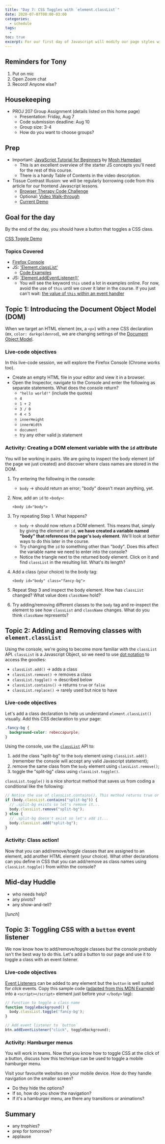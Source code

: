```yaml
---
title: "Day 7: CSS Toggles with `element.classList`"
date: 2020-07-07T08:00-03:00
categories:
  - schedule
tags:
  - 
toc: true
excerpt: For our first day of Javascript will modify our page styles with the `Element.classList` object.
---
```

## Reminders for Tony
1. Put on mic
2. Open Zoom chat
3. Record! Anyone else?

## Housekeeping
- PROJ 207 Group Assignment (details listed on this home page)
  - Presentation: Friday, Aug 7
  - Code submission deadline: Aug 10
  - Group size: 3-4
  - How do you want to choose groups?

## Prep
- Important: [JavaScript Tutorial for Beginners](https://youtu.be/W6NZfCO5SIk) by [Mosh Hamedani](https://codewithmosh.com/)
  - This is an excellent overview of the starter JS concepts you'll need for the rest of this course.
  - There is a handy Table of Contents in the video description.
- Tissue Contrast Illusion: we will be regularly borrowing code from this article for our frontend Javascript lessons.
  - [Browser Therapy Code Challenge](http://browsertherapy.com/challenges/tissue-contrast/)
  - Optional: [Video Walk-through](https://youtu.be/izoeGPX5vfA)
  - [Current Demo](https://acidtone.github.io/illusions/tissue-contrast/)

## Goal for the day
By the end of the day, you should have a button that toggles a CSS class.

[CSS Toggle Demo](https://codepen.io/browsertherapy/pen/BajYPmK)

### Topics Covered
- [Firefox Console](https://developer.mozilla.org/en-US/docs/Tools/Browser_Console)
- JS: ['Element.classList'](https://developer.mozilla.org/en-US/docs/Web/API/Element/classList)
  - [Code Examples](https://developer.mozilla.org/en-US/docs/Web/API/Element/classList#Examples)
- JS: [`Element.addEventListener()'](https://developer.mozilla.org/en-US/docs/Web/API/EventTarget/addEventListener)
  - You will see the keyword `this` used a lot in examples online. For now, avoid the use of `this` until we cover it later in the course. If you just can't wait: [the value of `this` within an event handler](https://developer.mozilla.org/en-US/docs/Web/API/EventTarget/addEventListener#The_value_of_this_within_the_handler)

## Topic 1: Introducing the Document Object Model (DOM) 
When we target an HTML element (ex, a `<p>`) with a new CSS declaration (ex, `color: darkgoldenrod`), we are changing settings of the [Document Object Model](https://developer.mozilla.org/en-US/docs/Web/API/Document_Object_Model). 

### Live-code objectives
In this live-code session, we will explore the Firefox Console (Chrome works too).
- Create an empty HTML file in your editor and view it in a browser.
- Open the Inspector, navigate to the Console and enter the following as separate statements. What does the console return?
  - `"hello world!"` (include the quotes)
  - `4`
  - `1 + 2`
  - `3 / 0`
  - `4 < 5`
  - `innerHeight`
  - `innerWidth`
  - `document`
  - try any other valid js statement

### Activity: Creating a DOM element variable with the `id` attribute
You will be working in pairs. We are going to inspect the body element (of the page we just created) and discover where class names are stored in the DOM.
1. Try entering the following in the console:
    - `body` -> should return an error; "body" doesn't mean anything, yet.
2. Now, add an `id` to `<body>`:

    ```
    <body id="body">
    ```

3. Try repeating Step 1. What happens?
    - `body` -> should now return a DOM element. This means that, simply by giving the element an `id`, **we have created a variable named "body" that references the page's `body` element**. We'll look at better ways to do this later in the course.
    - Try changing the `id` to something other than "body". Does this affect the variable name we need to enter into the console?
    - Notice the triangle next to the returned body element. Click on it and find `classList` in the resulting list. What's its length?
4. Add a class (your choice) to the body tag:

    ```
    <body id="body" class="fancy-bg">
    ```

5. Repeat Step 3 and inspect the body element. How has `classList` changed? What value does `className` hold?
6. Try adding/removing different classes to the `body` tag and re-inspect the element to see how `classList` and `className` changes. What do you think `className` represents?

## Topic 2: Adding and Removing classes with `element.classList`
Using the console, we're going to become more familiar with the `classList` API. `classList` is a Javascript Object, so we need to use [dot notation](https://developer.mozilla.org/en-US/docs/Learn/JavaScript/Objects/Basics#Dot_notation) to access the goodies:
- `classList.add()` -> adds a class
- `classList.remove()` -> removes a class
- `classList.toggle()` -> described below
- `classList.contains()` -> returns `true` or `false`
- `classList.replace()` -> rarely used but nice to have

### Live-code objectives
Let's add a class declaration to help us understand `element.classList()` visually. Add this CSS declaration to your page:

```css
.fancy-bg {
  background-color: rebeccapurple;
}
```

Using the console, use the [`classList`](https://developer.mozilla.org/en-US/docs/Web/API/Element/classList) API to:
1. add the class "split-bg" to the `body` element using `classList.add()` (remember the console will accept any valid Javascript statement);
2. remove the same class from the `body` element using `classList.remove()`;
3. toggle the "split-bg" class using `classList.toggle()`.

`classList.toggle()` is a nice shortcut method that saves us from coding a conditional like the following:

```js
// Notice the use of classList.contains(). This method returns true or false; perfect for if/then statements.
if (body.classList.contains("split-bg")) {
  // .split-bg exists so let's remove it...
  body.classList.remove("split-bg");
} else {
  // .split-bg doesn't exist so let's add it...
  body.classList.add("split-bg");
}
```

### Activity: Class action!
Now that you can add/remove/toggle classes that are assigned to an element, add another HTML element (your choice). What other declarations can you define in CSS that you can add/remove as class names using `classList.toggle()` from within the console?

## Mid-day Huddle
- who needs help?
- any pivots?
- any show-and-tell?

[*lunch*]

## Topic 3: Toggling CSS with a `button` event listener
We now know how to add/remove/toggle classes but the console probably isn't the best way to do this. Let's add a button to our page and use it to toggle a class with an event listener.

### Live-code objectives
[Event Listeners](https://developer.mozilla.org/en-US/docs/Web/API/EventTarget/addEventListener) can be added to any element but the `button` is well suited for *click* events.
Copy this sample code ([adapted from this MDN Example](https://developer.mozilla.org/en-US/docs/Web/API/EventTarget/addEventListener#Add_a_simple_listener)) into a `<script></script>` element just before your `</body>` tag):

```js
// Function to toggle a class name
function toggleBackground() {
  body.classList.toggle('fancy-bg');
}

// Add event listener to `button`
btn.addEventListener("click", toggleBackground);
```

### Activity: Hamburger menus
You will work in teams. Now that you know how to toggle CSS at the click of a button, discuss how this technique can be used to toggle a mobile hamburger menu.

Visit your favourite websites on your mobile device. How do they handle navigation on the smaller screen?
- Do they hide the options?
- If so, how do you show the navigation? 
- If it's a hamburger menu, are there any transitions or animations?

## Summary
- any trophies?
- prep for tomorrow?
- applause